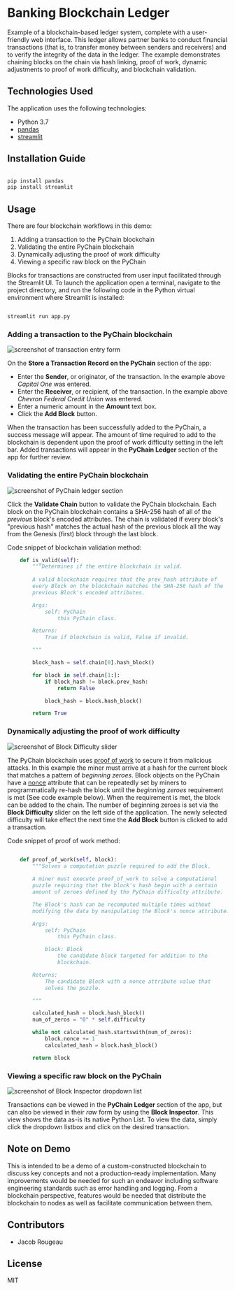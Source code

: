 # Banking Blockchain Ledger

Example of a blockchain-based ledger system, complete with a user-friendly web interface. This ledger allows partner banks to conduct financial transactions (that is, to transfer money between senders and receivers) and to verify the integrity of the data in the ledger.  The example demonstrates chaining blocks on the chain via hash linking, proof of work, dynamic adjustments to proof of work difficulty, and blockchain validation.

## Technologies Used

The application uses the following technologies:

- Python 3.7
- [pandas](https://pandas.pydata.org/pandas-docs/stable/index.html)
- [streamlit](https://streamlit.io)

## Installation Guide

```python

pip install pandas
pip install streamlit

```

## Usage

There are four blockchain workflows in this demo:

1. Adding a transaction to the PyChain blockchain
2. Validating the entire PyChain blockchain
3. Dynamically adjusting the proof of work difficulty
4. Viewing a specific raw block on the PyChain

Blocks for transactions are constructed from user input facilitated through the Streamlit UI.  To launch the application open a terminal, navigate to the project directory, and run the following code in the Python virtual environment where Streamlit is installed:

```python

streamlit run app.py

```

### Adding a transaction to the PyChain blockchain

![screenshot of transaction entry form](images/store_transaction.png)

On the **Store a Transaction Record on the PyChain** section of the app:

- Enter the **Sender**, or originator, of the transaction. In the example above *Capital One* was entered.
- Enter the **Receiver**, or recipient, of the transaction. In the example above *Chevron Federal Credit Union* was entered.
- Enter a numeric amount in the **Amount** text box.
- Click the **Add Block** button.

When the transaction has been successfully added to the PyChain, a success message will appear. The amount of time required to add to the blockchain is dependent upon the proof of work difficulty setting in the left bar.  Added transactions will appear in the **PyChain Ledger** section of the app for further review.

### Validating the entire PyChain blockchain

![screenshot of PyChain ledger section](images/pychain_ledger.png)

Click the **Validate Chain** button to validate the PyChain blockchain.  Each block on the PyChain blockchain contains a SHA-256 hash of all of the *previous* block's encoded attributes.  The chain is validated if every block's "previous hash" matches the actual hash of the previous block all the way from the Genesis (first) block through the last block.

Code snippet of blockchain validation method:

```python
    def is_valid(self):
        """Determines if the entire blockchain is valid.
        
        A valid blockchain requires that the prev_hash attribute of
        every Block on the blockchain matches the SHA-256 hash of the
        previous Block's encoded attributes.

        Args:
            self: PyChain
                this PyChain class.

        Returns:
            True if blockchain is valid, False if invalid.

        """

        block_hash = self.chain[0].hash_block()

        for block in self.chain[1:]:
            if block_hash != block.prev_hash:
                return False

            block_hash = block.hash_block()

        return True
```

### Dynamically adjusting the proof of work difficulty

![screenshot of Block Difficulty slider](images/block_difficulty.png)

The PyChain blockchain uses [proof of work](https://www.investopedia.com/terms/p/proof-work.asp) to secure it from malicious attacks.  In this example the miner must arrive at a hash for the current block that matches a pattern of *beginning zeroes*.  Block objects on the PyChain have a [nonce](https://www.investopedia.com/terms/n/nonce.asp) attribute that can be repeatedly set by miners to programmatically re-hash the block until the *beginning zeroes* requirement is met (See code example below).  When the requirement is met, the block can be added to the chain. The number of beginning zeroes is set via the **Block Difficulty** slider on the left side of the application.  The newly selected difficulty will take effect the next time the **Add Block** button is clicked to add a transaction.

Code snippet of proof of work method:

```python

    def proof_of_work(self, block):
        """Solves a computation puzzle required to add the Block.
        
        A miner must execute proof_of_work to solve a computational
        puzzle requiring that the block's hash begin with a certain
        amount of zeroes defined by the PyChain difficulty attribute.

        The Block's hash can be recomputed multiple times without
        modifying the data by manipulating the Block's nonce attribute.

        Args:
            self: PyChain
                this PyChain class.

            block: Block
                the candidate block targeted for addition to the
                blockchain.

        Returns:
            The candidate Block with a nonce attribute value that
            solves the puzzle. 

        """        

        calculated_hash = block.hash_block()
        num_of_zeros = "0" * self.difficulty

        while not calculated_hash.startswith(num_of_zeros):
            block.nonce += 1
            calculated_hash = block.hash_block()

        return block

```

### Viewing a specific raw block on the PyChain

![screenshot of Block Inspector dropdown list](images/block_inspector.png)

Transactions can be viewed in the **PyChain Ledger** section of the app, but can also be viewed in their *raw* form by using the **Block Inspector**.  This view shows the data as-is its native Python List.  To view the data, simply click the dropdown listbox and click on the desired transaction.

## Note on Demo

This is intended to be a demo of a custom-constructed blockchain to discuss key concepts and not a production-ready implementation.  Many improvements would be needed for such an endeavor including software engineering standards such as error handling and logging.  From a blockchain perspective, features would be needed that distribute the blockchain to nodes as well as facilitate communication between them.

## Contributors

- Jacob Rougeau

## License

MIT
